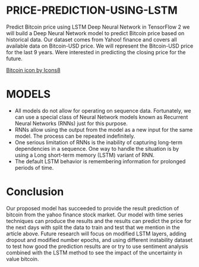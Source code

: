# PRICE-PREDICTION-USING-LSTM
Predict Bitcoin price using LSTM Deep Neural Network in TensorFlow 2 we will build a Deep Neural Network model to predict Bitcoin price based on historical data. Our dataset comes from Yahoo! finance and covers all available data on Bitcoin-USD price. We will represent the Bitcoin-USD price for the last 9 years. Were interested in predicting the closing price for the future.

<a href="https://icons8.com/icon/ovHld7NfgG9g/bitcoin">Bitcoin icon by Icons8</a>

# MODELS
* All models do not allow for operating on sequence data. Fortunately, we can use a special class of Neural Network models known as Recurrent Neural Networks (RNNs) just for this purpose.
* RNNs allow using the output from the model as a new input for the same model. The process can be repeated indefinitely.
* One serious limitation of RNNs is the inability of capturing long-term dependencies in a sequence. One way to handle the situation is by using a Long short-term memory (LSTM) variant of RNN.
* The default LSTM behavior is remembering information for prolonged periods of time.


# Conclusion 

Our proposed model has succeeded to provide the result prediction of bitcoin from the yahoo finance stock market. Our model with time series techniques can produce the results and the results can predict the price for the next days with split the data to train and test that we mention in the article above.
Future research will focus on modified LSTM layers, adding dropout and modified number epochs, and using different instability dataset to test how good the prediction results are or try to use sentiment analysis combined with the LSTM method to see the impact of the uncertainty in value bitcoin.



